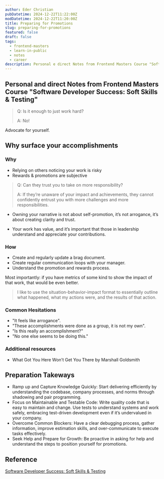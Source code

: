 ```yaml
---
author: Eder Christian
pubDatetime: 2024-12-22T11:22:00Z
modDatetime: 2024-12-22T11:20:00Z
title: Preparing for Promotions
slug: preparing-for-promotions
featured: false
draft: false
tags:
  - frontend-masters
  - learn-in-public
  - notes
  - career
description: Personal e direct Notes from Frontend Masters Course "Software Developer Success - Soft Skills & Testing"
---
```


## Personal and direct Notes from Frontend Masters Course "Software Developer Success: Soft Skills & Testing"

> Q: Is it enough to just work hard?
>
> A: No!

Advocate for yourself.

## Why surface your accomplishments

### Why

- Relying on others noticing your work is risky
- Rewards & promotions are subjective

> Q: Can they trust you to take on more responsibility?
>
> A: If they’re unaware of your impact and achievements, they cannot confidently entrust you with more challenges and more responsibilities.

- Owning your narrative is not about self-promotion, it’s not arrogance, it’s about creating clarity and trust.

- Your work has value, and it’s important that those in leadership understand and appreciate your contributions.

### How

- Create and regularly update a brag document.
- Create regular communication loops with your manager.
- Understand the promotion and rewards process.

Most importantly: if you have metrics of some kind to show the impact of that work, that would be even better.

> I like to use the situation-behavior-impact format to essentially outline what happened, what my actions were, and the results of that action.

### Common Hesitations

- "It feels like arrogance".
- "These accomplishments were done as a group, it is not my own".
- "Is this really an accomplishment?"
- "No one else seems to be doing this."

### Additional resources

- What Got You Here Won’t Get You There by Marshall Goldsmith

## Preparation Takeways

- Ramp up and Capture Knowledge Quickly: Start delivering efficiently by understanding the codebase, company processes, and norms through shadowing and pair programming.
- Focus on Maintainable and Testable Code: Write quality code that is easy to maintain and change. Use tests to understand systems and work safely, embracing test-driven development even if it’s undervalued in your company.
- Overcome Common Blockers: Have a clear debugging process, gather information, improve estimation skills, and over-communicate to execute tasks effectively.
- Seek Help and Prepare for Growth: Be proactive in asking for help and understand the steps to position yourself for promotions.

## Reference

<a href="https://frontendmasters.com/courses/dev-soft-skills/" target="_blank" rel="noreferrer noopener">Software Developer Success: Soft Skills & Testing</a>
